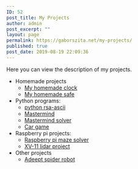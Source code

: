 ```yaml
---
ID: 52
post_title: My Projects
author: admin
post_excerpt: ""
layout: page
permalink: https://gaborszita.net/my-projects/
published: true
post_date: 2019-08-19 22:09:36
---
```

<!-- wp:paragraph -->
<p>Here you can view the description of my projects.</p>
<!-- /wp:paragraph -->

<!-- wp:list -->
<ul><li>Homemade projects<ul><li><a href="https://gaborszita.net/my-projects/my-homemade-clock/">My homemade clock</a></li><li><a href="https://gaborszita.net/my-projects/my-homemade-safe/">My homemade safe</a></li></ul></li><li>Python programs:<ul><li><a href="https://gaborszita.net/my-projects/python-rsa-ascii/">python rsa-ascii</a></li><li><a href="https://gaborszita.net/my-projects/mastermind/">Mastermind</a></li><li><a href="https://gaborszita.net/my-projects/mastermind-solver/">Mastermind solver</a></li><li><a href="https://gaborszita.net/my-projects/car-game/">Car game</a></li></ul></li><li>Raspberry pi projects:<ul><li><a href="https://gaborszita.net/my-projects/raspberry-pi-maze-solver/">Raspberry pi maze solver</a></li><li><a href="https://gaborszita.net/my-projects/lidar-project/">XV-11 lidar project</a></li></ul></li><li>Other projects<ul><li><a href="https://gaborszita.net/my-projects/adeept-spider-robot/">Adeept spider robot</a></li></ul></li></ul>
<!-- /wp:list -->